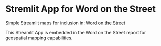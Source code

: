 # Stremlit App for Word on the Street

Simple Streamlit maps for inclusion in: [Word on the Street](https://word-on-the-street.evidence.app)

This Streamlit App is embedded in the Word on the Street report for geospatial mapping capabilities.
